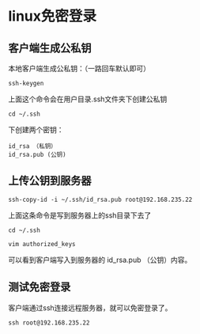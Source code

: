 # linux免密登录

## 客户端生成公私钥
本地客户端生成公私钥：（一路回车默认即可）
````
ssh-keygen
````

上面这个命令会在用户目录.ssh文件夹下创建公私钥
````
cd ~/.ssh
````

下创建两个密钥：
````
id_rsa （私钥）
id_rsa.pub (公钥)
````

## 上传公钥到服务器
````
ssh-copy-id -i ~/.ssh/id_rsa.pub root@192.168.235.22
````

上面这条命令是写到服务器上的ssh目录下去了
````
cd ~/.ssh

vim authorized_keys
````
可以看到客户端写入到服务器的 id_rsa.pub （公钥）内容。

## 测试免密登录
客户端通过ssh连接远程服务器，就可以免密登录了。
````
ssh root@192.168.235.22
````